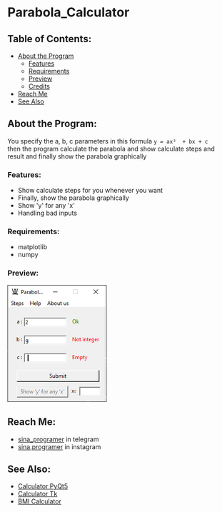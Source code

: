 # Parabola_Calculator

## Table of Contents:
- [About the Program](#about-the-program)
  - [Features](#features)
  - [Requirements](#requirements)
  - [Preview](#preview)
  - [Credits](#credits)
- [Reach Me](#reach-me)
- [See Also](#see-also)

## About the Program:
You specify the a, b, c parameters in this formula  `y = ax²  + bx + c` <br>
then the program calculate the parabola and show calculate steps and result and finally show the parabola graphically

### Features:
- Show calculate steps for you whenever you want
- Finally, show the parabola graphically
- Show 'y' for any 'x'
- Handling bad inputs

### Requirements:
- matplotlib
- numpy

### Preview:
![preview](/Files/preview.png)

## Reach Me:
- [sina_programer](https://t.me/sina_programer) in telegram
- [sina.programer](https://www.instagram.com/sina.programer) in instagram

## See Also:
- [Calculator PyQt5](https://github.com/sina-programer/Calculator_PyQt5)
- [Calculator Tk](https://github.com/sina-programer/Calculator_Tk)
- [BMI Calculator](https://github.com/sina-programer/BMI_Calculator)
